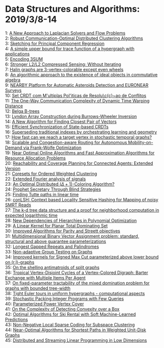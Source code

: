# Data Structures and Algorithms: 2019/3/8-14  
1: [A New Approach to Laplacian Solvers and Flow Problems](https://doi.org/10.48550/arXiv.1611.07138)  
2: [Robust Communication-Optimal Distributed Clustering Algorithms](https://doi.org/10.48550/arXiv.1703.00830)  
3: [Sketching for Principal Component Regression](https://doi.org/10.48550/arXiv.1803.02661)  
4: [A simple upper bound for trace function of a hypergraph with  applications](https://doi.org/10.48550/arXiv.1902.08366)  
5: [Encoding 3SUM](https://doi.org/10.48550/arXiv.1903.02645)  
6: [Stronger L2/L2 Compressed Sensing; Without Iterating](https://doi.org/10.48550/arXiv.1903.02742)  
7: [Halin graphs are 3-vertex-colorable except even wheels](https://doi.org/10.48550/arXiv.1903.02904)  
8: [An algorithmic approach to the existence of ideal objects in commutative  algebra](https://doi.org/10.48550/arXiv.1903.03070)  
9: [NEARBY Platform for Automatic Asteroids Detection and EURONEAR Surveys](https://doi.org/10.48550/arXiv.1903.03479)  
10: [Set CRDT com M\'ultiplas Pol\'iticas de Resolu\c{c}\~ao de Conflitos](https://doi.org/10.48550/arXiv.1903.03487)  
11: [The One-Way Communication Complexity of Dynamic Time Warping Distance](https://doi.org/10.48550/arXiv.1903.03520)  
12: [Belga B-trees](https://doi.org/10.48550/arXiv.1903.03560)  
13: [Lyndon Array Construction during Burrows-Wheeler Inversion](https://doi.org/10.48550/arXiv.1710.10105)  
14: [A New Algorithm for Finding Closest Pair of Vectors](https://doi.org/10.48550/arXiv.1802.09104)  
15: [Efficient Synchronization of State-based CRDTs](https://doi.org/10.48550/arXiv.1803.02750)  
16: [Superseding traditional indexes by orchestrating learning and geometry](https://doi.org/10.48550/arXiv.1903.00507)  
17: [How fast can we reach a target vertex in stochastic temporal graphs?](https://doi.org/10.48550/arXiv.1903.03636)  
18: [Scalable and Congestion-aware Routing for Autonomous Mobility-on-Demand  via Frank-Wolfe Optimization](https://doi.org/10.48550/arXiv.1903.03697)  
19: [Near Optimal Online Algorithms and Fast Approximation Algorithms for  Resource Allocation Problems](https://doi.org/10.48550/arXiv.1903.03944)  
20: [Reachability and Coverage Planning for Connected Agents: Extended  Version](https://doi.org/10.48550/arXiv.1903.04300)  
21: [Coresets for Ordered Weighted Clustering](https://doi.org/10.48550/arXiv.1903.04351)  
22: [Extended Fourier analysis of signals](https://doi.org/10.48550/arXiv.1303.2033)  
23: [An Optimal Distributed $(\Delta+1)$-Coloring Algorithm?](https://doi.org/10.48550/arXiv.1711.01361)  
24: [Prophet Secretary Through Blind Strategies](https://doi.org/10.48550/arXiv.1807.07483)  
25: [Finding Tutte paths in linear time](https://doi.org/10.48550/arXiv.1812.04543)  
26: [conLSH: Context based Locality Sensitive Hashing for Mapping of noisy  SMRT Reads](https://doi.org/10.48550/arXiv.1903.04925)  
27: [The k-d tree data structure and a proof for neighborhood computation in  expected logarithmic time](https://doi.org/10.48550/arXiv.1903.04936)  
28: [New Dependencies of Hierarchies in Polynomial Optimization](https://doi.org/10.48550/arXiv.1903.04996)  
29: [A Linear Kernel for Planar Total Dominating Set](https://doi.org/10.48550/arXiv.1211.0978)  
30: [Improved Algorithms for Parity and Streett objectives](https://doi.org/10.48550/arXiv.1410.0833)  
31: [Multidimensional Binary Vector Assignment problem: standard, structural  and above guarantee parameterizations](https://doi.org/10.48550/arXiv.1506.03282)  
32: [Longest Gapped Repeats and Palindromes](https://doi.org/10.48550/arXiv.1511.07180)  
33: [Non-adaptive Group Testing on Graphs](https://doi.org/10.48550/arXiv.1511.09196)  
34: [Improved kernels for Signed Max Cut parameterized above lower bound on  (r,l)-graphs](https://doi.org/10.48550/arXiv.1512.05223)  
35: [On the shelling antimatroids of split graphs](https://doi.org/10.48550/arXiv.1512.06073)  
36: [Tropical Vertex-Disjoint Cycles of a Vertex-Colored Digraph: Barter  Exchange with Multiple Items Per Agent](https://doi.org/10.48550/arXiv.1610.05115)  
37: [On fixed-parameter tractability of the mixed domination problem for  graphs with bounded tree-width](https://doi.org/10.48550/arXiv.1612.08234)  
38: [Tight Euler tours in uniform hypergraphs - computational aspects](https://doi.org/10.48550/arXiv.1706.09356)  
39: [Stochastic Packing Integer Programs with Few Queries](https://doi.org/10.48550/arXiv.1707.04020)  
40: [Parameterized Power Vertex Cover](https://doi.org/10.48550/arXiv.1801.10476)  
41: [On the Complexity of Detecting Convexity over a Box](https://doi.org/10.48550/arXiv.1806.06173)  
42: [Optimal Algorithms for Ski Rental with Soft Machine-Learned Predictions](https://doi.org/10.48550/arXiv.1903.00092)  
43: [Non-Negative Local Sparse Coding for Subspace Clustering](https://doi.org/10.48550/arXiv.1903.05239)  
44: [Near-Optimal Algorithms for Shortest Paths in Weighted Unit-Disk Graphs](https://doi.org/10.48550/arXiv.1903.05255)  
45: [Distributed and Streaming Linear Programming in Low Dimensions](https://doi.org/10.48550/arXiv.1903.05617)  